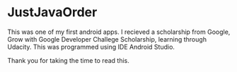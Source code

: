 # JustJavaOrder

This was one of my first android apps. I recieved a scholarship from Google, Grow with Google Developer Challege Scholarship, learning through Udacity. This was programmed using IDE Android Studio.

Thank you for taking the time to read this.
